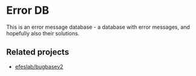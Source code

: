 Error DB
========

This is an error message database - a database with error messages, and hopefully also their solutions.

## Related projects

* [efeslab/bugbasev2](https://github.com/efeslab/bugbasev2/)
